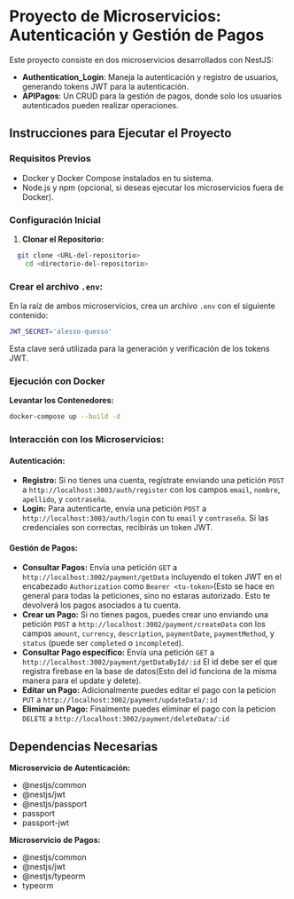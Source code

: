 # Proyecto de Microservicios: Autenticación y Gestión de Pagos

Este proyecto consiste en dos microservicios desarrollados con NestJS:

- **Authentication_Login**: Maneja la autenticación y registro de usuarios, generando tokens JWT para la autenticación.
- **APIPagos**: Un CRUD para la gestión de pagos, donde solo los usuarios autenticados pueden realizar operaciones.

## Instrucciones para Ejecutar el Proyecto

### Requisitos Previos
- Docker y Docker Compose instalados en tu sistema.
- Node.js y npm (opcional, si deseas ejecutar los microservicios fuera de Docker).

### Configuración Inicial
 
 1. **Clonar el Repositorio:**
```bash
  git clone <URL-del-repositorio>
    cd <directorio-del-repositorio>
```
 ### Crear el archivo `.env`:
En la raíz de ambos microservicios, crea un archivo `.env` con el siguiente contenido:

```bash
JWT_SECRET='alesso-quesso'
```

Esta clave será utilizada para la generación y verificación de los tokens JWT.
 
 ### Ejecución con Docker

 **Levantar los Contenedores:**
```bash
docker-compose up --build -d
```

### Interacción con los Microservicios:

#### Autenticación:

- **Registro:** Si no tienes una cuenta, regístrate enviando una petición `POST` a `http://localhost:3003/auth/register` con los campos `email`, `nombre`, `apellido`, y `contraseña`.
- **Login:** Para autenticarte, envía una petición `POST` a `http://localhost:3003/auth/login` con tu `email` y `contraseña`. Si las credenciales son correctas, recibirás un token JWT.

#### Gestión de Pagos:

- **Consultar Pagos:** Envía una petición `GET` a `http://localhost:3002/payment/getData` incluyendo el token JWT en el encabezado `Authorization` como `Bearer <tu-token>`(Esto se hace en general para todas la peticiones, sino no estaras autorizado. Esto te devolverá los pagos asociados a tu cuenta.
- **Crear un Pago:** Si no tienes pagos, puedes crear uno enviando una petición `POST` a `http://localhost:3002/payment/createData` con los campos `amount`, `currency`, `description`, `paymentDate`, `paymentMethod`, y `status` (puede ser `completed` o `incompleted`).
- **Consultar Pago especifico:** Envía una petición `GET` a `http://localhost:3002/payment/getDataById/:id` El id debe ser el que registra firebase en la base de datos(Esto del id funciona de la misma manera para el update y delete).
- **Editar un Pago:** Adicionalmente puedes editar el pago con la peticion `PUT` a `http://localhost:3002/payment/updateData/:id`
- **Eliminar un Pago:** Finalmente puedes eliminar el pago con la peticion `DELETE` a `http://localhost:3002/payment/deleteData/:id`
## Dependencias Necesarias
 **Microservicio de Autenticación:**
- @nestjs/common
- @nestjs/jwt
- @nestjs/passport
- passport
- passport-jwt

 **Microservicio de Pagos:**
- @nestjs/common
- @nestjs/jwt
- @nestjs/typeorm
- typeorm
